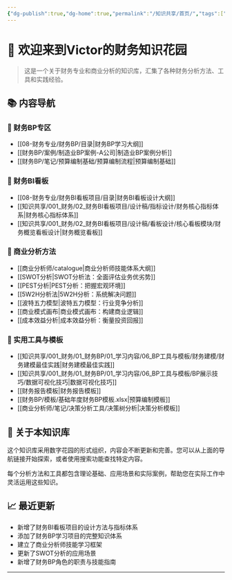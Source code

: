 ```yaml
---
{"dg-publish":true,"dg-home":true,"permalink":"/知识共享/首页/","tags":["gardenEntry"],"dgPassFrontmatter":true}
---
```



# 👋 欢迎来到Victor的财务知识花园

  

> 这是一个关于财务专业和商业分析的知识库，汇集了各种财务分析方法、工具和实践经验。

  

## 📚 内容导航

  

### 🔹 财务BP专区

- [[08-财务专业/财务BP/目录\|财务BP学习大纲]]
- [[财务BP/案例/制造业BP案例-A公司\|制造业BP案例分析]]
- [[财务BP/笔记/预算编制基础/预算编制流程\|预算编制基础]]

### 🔹 财务BI看板

- [[08-财务专业/财务BI看板项目/目录\|财务BI看板设计大纲]]
- [[知识共享/001_财务/02_财务BI看板项目/设计稿/指标设计/财务核心指标体系\|财务核心指标体系]]
- [[知识共享/001_财务/02_财务BI看板项目/设计稿/看板设计/核心看板模块/财务概览看板设计\|财务概览看板]]

### 🔹 商业分析方法

- [[商业分析师/catalogue\|商业分析师技能体系大纲]]
- [[SWOT分析\|SWOT分析法：全面评估业务优劣势]]
- [[PEST分析\|PEST分析：把握宏观环境]]
- [[5W2H分析法\|5W2H分析：系统解决问题]]
- [[波特五力模型\|波特五力模型：行业竞争分析]]
- [[商业模式画布\|商业模式画布：构建商业逻辑]]
- [[成本效益分析\|成本效益分析：衡量投资回报]]

### 🔹 实用工具与模板

- [[知识共享/001_财务/01_财务BP/01_学习内容/06_BP工具与模板/财务建模/财务建模最佳实践\|财务建模最佳实践]]
- [[知识共享/001_财务/01_财务BP/01_学习内容/06_BP工具与模板/BP展示技巧/数据可视化技巧\|数据可视化技巧]]
- [[财务报告模板\|财务报告模板]]
- [[财务BP/模板/基础年度财务BP模板.xlsx\|预算编制模板]]
- [[商业分析师/笔记/决策分析工具/决策树分析\|决策分析模板]]

## 🌱 关于本知识库

  

这个知识库采用数字花园的形式组织，内容会不断更新和完善。您可以从上面的导航链接开始探索，或者使用搜索功能查找特定内容。

  

每个分析方法和工具都包含理论基础、应用场景和实际案例，帮助您在实际工作中灵活运用这些知识。

  

## 📈 最近更新

- 新增了财务BI看板项目的设计方法与指标体系
- 添加了财务BP学习项目的完整知识体系
- 建立了商业分析师技能学习框架
- 更新了SWOT分析的应用场景
- 新增了财务BP角色的职责与技能指南

  

---
